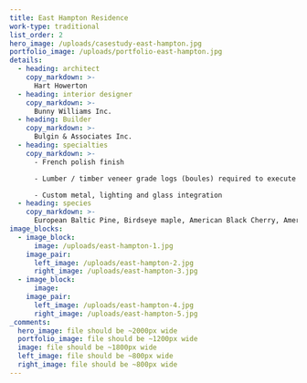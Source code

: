 ```yaml
---
title: East Hampton Residence
work-type: traditional
list_order: 2
hero_image: /uploads/casestudy-east-hampton.jpg
portfolio_image: /uploads/portfolio-east-hampton.jpg
details:
  - heading: architect
    copy_markdown: >-
      Hart Howerton
  - heading: interior designer
    copy_markdown: >-
      Bunny Williams Inc.
  - heading: Builder
    copy_markdown: >-
      Bulgin & Associates Inc.
  - heading: specialties
    copy_markdown: >-
      - French polish finish

      - Lumber / timber veneer grade logs (boules) required to execute design aesthetic

      - Custom metal, lighting and glass integration
  - heading: species
    copy_markdown: >-
      European Baltic Pine, Birdseye maple, American Black Cherry, American White Oak
image_blocks:
  - image_block:
      image: /uploads/east-hampton-1.jpg
    image_pair:
      left_image: /uploads/east-hampton-2.jpg
      right_image: /uploads/east-hampton-3.jpg
  - image_block:
      image:
    image_pair:
      left_image: /uploads/east-hampton-4.jpg
      right_image: /uploads/east-hampton-5.jpg
_comments:
  hero_image: file should be ~2000px wide
  portfolio_image: file should be ~1200px wide
  image: file should be ~1800px wide
  left_image: file should be ~800px wide
  right_image: file should be ~800px wide
---
```


